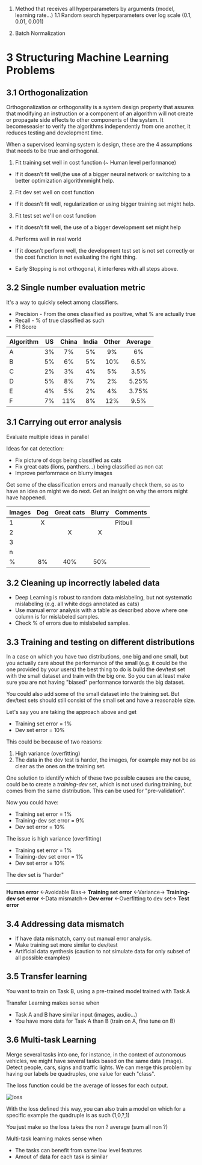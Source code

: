 1. Method that receives all hyperparameters by arguments (model, learning rate...)
  1.1 Random search hyperparameters over log scale (0.1, 0.01, 0.001)
  
2. Batch Normalization

# 3 Structuring Machine Learning Problems


## 3.1 Orthogonalization

Orthogonalization or orthogonality is a system design property that assures that modifying an instruction or  a  component  of an algorithm  will not  create or  propagate side  effects  to  other  components  of  the system. It becomeseasier to verify the algorithms independently from one another, it reduces testing and development time. 

When a supervised learning system is design, these are the 4 assumptions that needs to be true and orthogonal.

1. Fit training set well in cost function (~ Human level performance)
* If it doesn’t fit well,the use of a bigger neural network or switching to a better optimization algorithmmight help.

2. Fit dev set well on cost function
* If it doesn’t fit well, regularization or using bigger training set might help.

3. Fit test set we'll on cost function
* If it doesn’t fit well, the use of a bigger development set might help

4. Performs well in real world
* If it doesn’t perform well, the development test set is not set correctly or the cost function is not evaluating the right thing.

* Early Stopping is not orthogonal, it interferes with all steps above.

## 3.2 Single number evaluation metric

It's a way to quickly select among classifiers.

* Precision - From the ones classified as positive, what % are actually true
* Recall - % of true classified as such
* F1 Score

| Algorithm | US | China | India | Other | Average |
|-----------|:---:|:----:|:-----:|:-----:|:-------:|
|A|3%|7%|5%|9%|6%|
|B|5%|6%|5%|10%|6.5%|
|C|2%|3%|4%|5%|3.5%|
|D|5%|8%|7%|2%|5.25%|
|E|4%|5%|2%|4%|3.75%|
|F|7%|11%|8%|12%|9.5%|


## 3.1 Carrying out error analysis

Evaluate multiple ideas in parallel

Ideas for cat detection:

* Fix picture of dogs being classified as cats
* Fix great cats (lions, panthers...) being classified as non cat
* Improve perfomrnace on blurry images

Get some of the classification errors and manually check them, so as to have an idea on might we do next. Get an insight on why the errors might have happened.

| Images        | Dog           | Great cats  | Blurry | Comments
| ------------- |:-------------:| :-----------:|:-------:|:--------|
| 1             |       X       |             |        |Pitbull  |
| 2             |               |      X      |    X   |         | 
| 3             |               |             |        |         |
| n             |               |             |        |         |
| %             |      8%       |     40%     |   50%  |         |

## 3.2 Cleaning up incorrectly labeled data

* Deep Learning is robust to random data mislabeling, but not systematic mislabeling (e.g. all white dogs annotated as cats)
* Use manual error analysis with a table as described above where one column is for mislabeled samples.
* Check % of errors due to mislabeled samples.

## 3.3 Training and testing on different distributions

In a case on which you have two distributions, one big and one small, but you actually care about the performance of the small (e.g. it could be the one provided by your users) the best thing to do is build the dev/test set with the small dataset and train with the big one. So you can at least make sure you are not having "biased" performance torwards the big dataset.

You could also add some of the small dataset into the training set. But dev/test sets should still consist of the small set and have a reasonable size.

Let's say you are taking the approach above and get

 * Training set error = 1%
 * Dev set error = 10%
  
This could be because of two reasons:

1. High variance (overfitting)
2. The data in the dev test is harder, the images, for example may not be as clear as the ones on the training set.

One solution to identify which of these two possible causes are the cause, could be to create a *training-dev* set, which is not used during training, but comes from the same distribution. This can be used for "pre-validation".

Now you could have:

 * Training set error = 1%
 * Training-dev set error = 9%
 * Dev set error = 10%

The issue is high variance (overfitting)

 * Training set error = 1%
 * Training-dev set error = 1%
 * Dev set error = 10%
 
The dev set is "harder" 

---

**Human error** <-Avoidable Bias-> **Training set error** <-Variance-> **Training-dev set error** <-Data mismatch-> **Dev error** <-Overfitting to dev set-> **Test error**

## 3.4 Addressing data mismatch

* If have data mismatch, carry out manual error analysis.
* Make training set more similar to dev/test
* Artificial data synthesis (caution to not simulate data for only subset of all possible examples)

## 3.5 Transfer learning

You want to train on Task B, using a pre-trained model trained with Task A

Transfer Learning makes sense when

* Task A and B have similar input (images, audio...)
* You have more data for Task A than B (train on A, fine tune on B)

## 3.6 Multi-task Learning

Merge several tasks into one, for instance, in the context of autonomous vehicles, we might have several tasks based on the same data (image). Detect people, cars, signs and traffic lights. We can merge this problem by having our labels be quadruples, one value for each "class".

The loss function could be the average of losses for each output.

![loss](https://i.imgur.com/kRMZ7b5.jpg)

With the loss defined this way, you can also train a model on which for a specific example the quadruple is as such (1,0,?,1)

You just make so the loss takes the non ? average (sum all non ?)

Multi-task learning makes sense when

* The tasks can benefit from same low level features
* Amout of data for each task is similar

